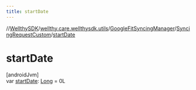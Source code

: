 ```yaml
---
title: startDate
---
```

//[WellthySDK](../../../../index.html)/[wellthy.care.wellthysdk.utils](../../index.html)/[GoogleFitSyncingManager](../index.html)/[SyncingRequestCustom](index.html)/[startDate](start-date.html)



# startDate



[androidJvm]\
var [startDate](start-date.html): [Long](https://kotlinlang.org/api/latest/jvm/stdlib/kotlin/-long/index.html) = 0L





